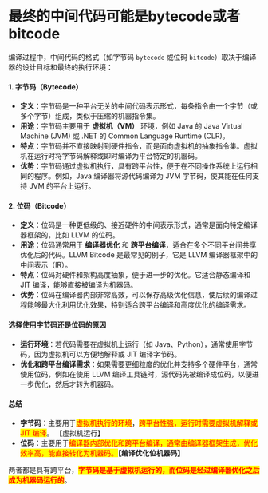 # 最终的中间代码可能是bytecode或者bitcode

编译过程中，中间代码的格式（如字节码 `bytecode` 或位码 `bitcode`）取决于编译器的设计目标和最终的执行环境：

#### 1. **字节码（Bytecode）**

* **定义**：字节码是一种平台无关的中间代码表示形式，每条指令由一个字节（或多个字节）组成，类似于压缩的机器指令集。
* **用途**：字节码主要用于 **虚拟机（VM）** 环境，例如 Java 的 Java Virtual Machine (JVM) 或 .NET 的 Common Language Runtime (CLR)。
* **特点**：字节码并不直接映射到硬件指令，而是面向虚拟机的抽象指令集。虚拟机在运行时将字节码解释或即时编译为平台特定的机器码。
* **优势**：字节码通过虚拟机执行，具有跨平台性，便于在不同操作系统上运行相同的程序。例如，Java 编译器将源代码编译为 JVM 字节码，使其能在任何支持 JVM 的平台上运行。

#### 2. **位码（Bitcode）**

* **定义**：位码是一种更低级的、接近硬件的中间表示形式，通常是面向特定编译器框架的，比如 LLVM 的位码。
* **用途**：位码通常用于 **编译器优化** 和 **跨平台编译**，适合在多个不同平台间共享优化后的代码。LLVM Bitcode 是最常见的例子，它是 LLVM 编译器框架中的中间表示（IR）。
* **特点**：位码对硬件和架构高度抽象，便于进一步的优化。它适合静态编译和 JIT 编译，能够直接被编译为机器码。
* **优势**：位码在编译器内部非常高效，可以保存高级优化信息，使后续的编译过程能够最大化利用优化效果，特别适合跨平台编译和高度优化的编译需求。

#### 选择使用字节码还是位码的原因

* **运行环境**：若代码需要在虚拟机上运行（如 Java、Python），通常使用字节码，因为虚拟机可以方便地解释或 JIT 编译字节码。
* **优化和跨平台编译需求**：如果需要更细粒度的优化并支持多个硬件平台，通常使用位码，例如在使用 LLVM 编译工具链时，源代码先被编译成位码，以便进一步优化，然后才转为机器码。

#### 总结

* **字节码**：主要用于<mark style="color:red;">虚拟机执行的环境</mark>，<mark style="color:red;">跨平台性强，运行时需要虚拟机解释或 JIT 编译</mark>。 【虚拟机运行】
* **位码**：主要用于<mark style="color:red;">编译器内部优化和跨平台编译，通常由编译器框架生成，优化效率高，能直接转化为机器码。</mark>**【编译优化位机器码】**

两者都是具有跨平台，<mark style="color:red;">**字节码是基于虚拟机运行的，而位码是经过编译器优化之后成为机器码运行的**</mark>。





